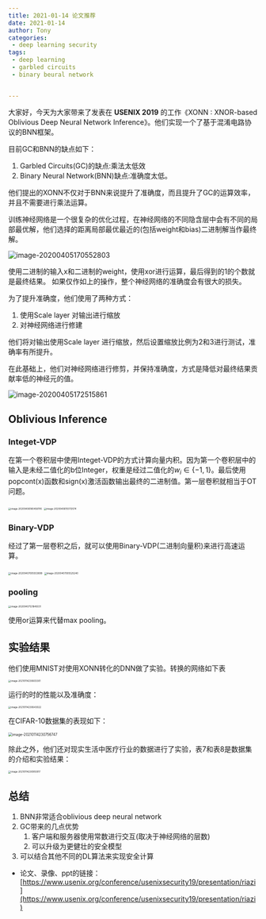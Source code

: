 ```yaml
---
title: 2021-01-14 论文推荐
date: 2021-01-14
author: Tony
categories:
 - deep learning security
tags:
 - deep learning
 - garbled circuits
 - binary beural network


---
```


大家好，今天为大家带来了发表在 **USENIX 2019** 的工作《XONN : XNOR-based Oblivious Deep Neural Network Inference》。他们实现一个了基于混淆电路协议的BNN框架。

目前GC和BNN的缺点如下：
1. Garbled Circuits(GC)的缺点:乘法太低效
2. Binary Neural Network(BNN)缺点:准确度太低。

他们提出的XONN不仅对于BNN来说提升了准确度，而且提升了GC的运算效率，并且不需要进行乘法运算。

训练神经网络是一个很复杂的优化过程，在神经网络的不同隐含层中会有不同的局部最优解，他们选择的距离局部最优最近的(包括weight和bias)二进制解当作最终解。

![image-20200405170552803](./img/0114//image-20200405170552803.png)



使用二进制的输入x和二进制的weight，使用xor进行运算，最后得到的1的个数就是最终结果。
如果仅作如上的操作，整个神经网络的准确度会有很大的损失。

为了提升准确度，他们使用了两种方式：

1. 使用Scale layer 对输出进行缩放
2. 对神经网络进行修建

他们将对输出使用Scale layer 进行缩放，然后设置缩放比例为2和3进行测试，准确率有所提升。

在此基础上，他们对神经网络进行修剪，并保持准确度，方式是降低对最终结果贡献率低的神经元的值。

![image-20200405172515861](./img/0114//image-20200405172515861.png)

## Oblivious Inference

### Integet-VDP
在第一个卷积层中使用Integet-VDP的方式计算向量内积。因为第一个卷积层中的输入是未经二值化的b位Integer，权重是经过二值化的$w_i\in{\lbrace-1,1\rbrace}$。最后使用popcont(x)函数和sign(x)激活函数输出最终的二进制值。第一层卷积就相当于OT问题。

<img src="./img/0114//image-20200406180458795.png" alt="image-20200406180458795" style="zoom:33%;" />

<img src="./img/0114//image-20200406155113574.png" alt="image-20200406155113574" style="zoom:33%;" />



### Binary-VDP

经过了第一层卷积之后，就可以使用Binary-VDP(二进制向量积)来进行高速运算。

<img src="./img/0114//image-20200407005553899.png" alt="image-20200407005553899" style="zoom:33%;" />

<img src="./img/0114//image-20200407005525240.png" alt="image-20200407005525240" style="zoom:33%;" />

### pooling

<img src="./img/0114//image-20200407121814210.png" alt="image-20200407121845031" style="zoom:33%;" />

使用or运算来代替max pooling。



## 实验结果

他们使用MNIST对使用XONN转化的DNN做了实验。转换的网络如下表

<img src="./img/0114/image-20210114230603301.png" alt="image-20210114230603301" style="zoom:33%;" />

运行的时的性能以及准确度：

<img src="./img/0114/image-20210114230643022.png" alt="image-20210114230643022" style="zoom:33%;" />

在CIFAR-10数据集的表现如下：

<img src="./img/0114/image-20210114230756747.png" alt="image-20210114230756747" style="zoom: 50%;" />

除此之外，他们还对现实生活中医疗行业的数据进行了实验，表7和表8是数据集的介绍和实验结果：

<img src="./img/0114/image-20210114230955917.png" alt="image-20210114230955917" style="zoom:33%;" />



## 总结

1. BNN非常适合oblivious deep neural network 
2. GC带来的几点优势
   1. 客户端和服务器使用常数进行交互(取决于神经网络的层数)
   2. 可以升级为更健壮的安全模型
3. 可以结合其他不同的DL算法来实现安全计算



* 论文、录像、ppt的链接：[https://www.usenix.org/conference/usenixsecurity19/presentation/riazi](https://www.usenix.org/conference/usenixsecurity19/presentation/riazi)